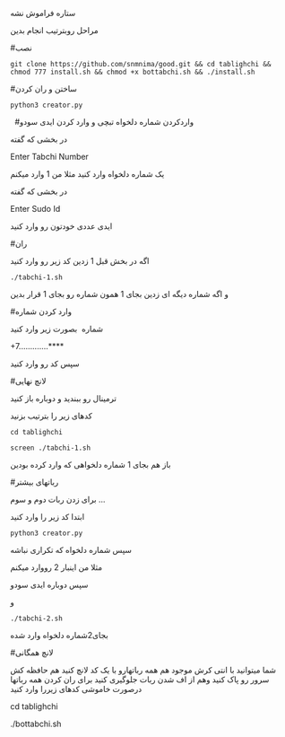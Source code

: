 

ستاره فراموش نشه

مراحل روبترتیب انجام بدین

#نصب
```
git clone https://github.com/snmnima/good.git && cd tablighchi && chmod 777 install.sh && chmod +x bottabchi.sh && ./install.sh
```
 
#ساختن و ران کردن
 ```  
 python3 creator.py
 ```
   
#واردکردن شماره دلخواه تبچی و وارد کردن ایدی سودو

در بخشی که گفته

Enter Tabchi Number

یک شماره دلخواه وارد کنید
مثلا من 1 وارد میکنم

در بخشی که گفته

Enter Sudo Id

ایدی عددی خودتون رو وارد کنید

#ران

اگه در بخش قبل 1 زدین کد زیر رو وارد کنید
```
./tabchi-1.sh
```
و اگه شماره دیگه ای زدین بجای 1 همون شماره رو بجای 1 قرار بدین

#وارد کردن شماره

شماره  بصورت زیر وارد کنید

+7.............****

سپس کد رو وارد کنید

#لانچ نهایی

ترمینال رو ببندید و دوباره باز کنید

کدهای زیر را بترتیب بزنید

```
cd tablighchi

screen ./tabchi-1.sh
```

باز هم بجای 1 شماره دلخواهی که وارد کرده بودین


#رباتهای بیشتر

برای زدن ربات دوم و سوم ...

ابتدا کد زیر را وارد کنید

```
python3 creator.py
```

سپس شماره دلخواه که تکراری نباشه

مثلا من اینبار 2 رووارد میکنم

سپس دوباره ایدی سودو

و

```
./tabchi-2.sh
```

بجای2شماره دلخواه وارد شده


#لانچ همگانی
 
شما میتوانید با انتی کرش موجود هم همه رباتهارو با یک کد لانچ کنید هم حافظه کش سرور رو پاک کنید وهم از اف شدن ربات جلوگیری کنید
برای ران کردن همه رباتها درصورت خاموشی کدهای زیررا وارد کنید

cd tablighchi

./bottabchi.sh

